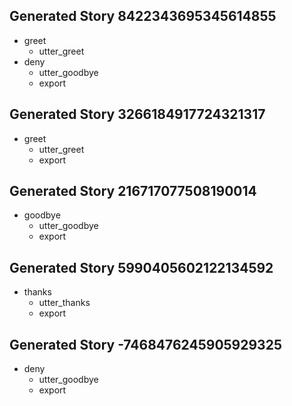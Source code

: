## Generated Story 8422343695345614855
* greet
    - utter_greet
* deny
    - utter_goodbye
    - export

## Generated Story 3266184917724321317
* greet
    - utter_greet
    - export

## Generated Story 216717077508190014
* goodbye
    - utter_goodbye
    - export

## Generated Story 5990405602122134592
* thanks
    - utter_thanks
    - export

## Generated Story -7468476245905929325
* deny
    - utter_goodbye
    - export

